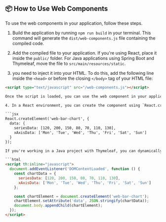 ## 📦 How to Use Web Components

To use the web components in your application, follow these steps.

1. Build the application by running `npm run build` in your terminal. This command will generate the `dist/web-components.js` file containing the compiled code.

2. Add the compiled file to your application. 
If you're using React, place it inside the `public/` folder. 
For Java applications using Spring Boot and Thymeleaf, move the file to `src/main/resources/static`.

3. you need to inject it into your HTML. To do this, add the following line inside the `<head>` or before the closing `</body>` tag of your HTML file:

```html
<script type="text/javascript" src="/web-components.js"></script>

Once the script is loaded, you can use the web component in your application.

4. In a React environment, you can create the component using `React.createElement` like so:

```jsx
React.createElement('web-bar-chart', {
  data: {
    seriesData: [120, 200, 150, 80, 70, 110, 130],
    xAxisData: ['Mon', 'Tue', 'Wed', 'Thu', 'Fri', 'Sat', 'Sun']
  }
});

If you're working in a Java project with Thymeleaf, you can dynamically create and insert the component using an inline script. Here's an example:

```html
<script th:inline="javascript">
  document.addEventListener('DOMContentLoaded', function () {
    const chartData = {
      seriesData: [120, 200, 150, 80, 70, 110, 130],
      xAxisData: ['Mon', 'Tue', 'Wed', 'Thu', 'Fri', 'Sat', 'Sun']
    };

    const chartElement = document.createElement('web-bar-chart');
    chartElement.setAttribute('data', JSON.stringify(chartData));
    document.body.appendChild(chartElement);
  });
</script>
